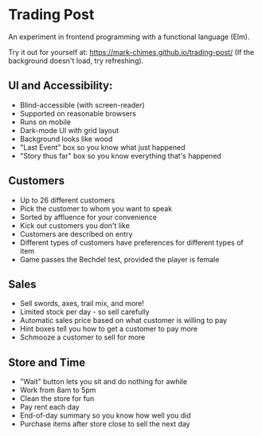 # Trading Post

An experiment in frontend programming with a functional language (Elm).

Try it out for yourself at: https://mark-chimes.github.io/trading-post/
(If the background doesn't load, try refreshing).

## UI and Accessibility: 
 * Blind-accessible (with screen-reader)
 * Supported on reasonable browsers
 * Runs on mobile
 * Dark-mode UI with grid layout
 * Background looks like wood
 * "Last Event" box so you know what just happened
 * "Story thus far" box so you know everything that's happened
 
## Customers
 * Up to 26 different customers
 * Pick the customer to whom you want to speak
 * Sorted by affluence for your convenience
 * Kick out customers you don't like
 * Customers are described on entry
 * Different types of customers have preferences for different types of item
 * Game passes the Bechdel test, provided the player is female
 
## Sales
 * Sell swords, axes, trail mix, and more!
 * Limited stock per day - so sell carefully
 * Automatic sales price based on what customer is willing to pay
 * Hint boxes tell you how to get a customer to pay more
 * Schmooze a customer to sell for more

## Store and Time
 * "Wait" button lets you sit and do nothing for awhile
 * Work from 8am to 5pm 
 * Clean the store for fun
 * Pay rent each day
 * End-of-day summary so you know how well you did
 * Purchase items after store close to sell the next day
